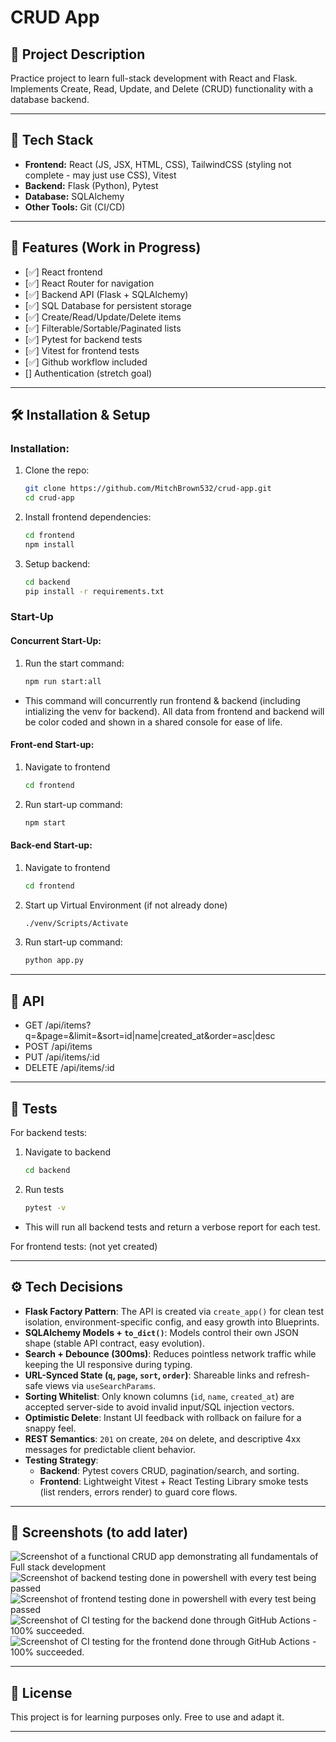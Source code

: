 # CRUD App

## 📌 Project Description

Practice project to learn full-stack development with React and Flask.  
Implements Create, Read, Update, and Delete (CRUD) functionality with a database backend.

---

## 🚀 Tech Stack

- **Frontend:** React (JS, JSX, HTML, CSS), TailwindCSS (styling not complete - may just use CSS), Vitest
- **Backend:** Flask (Python), Pytest
- **Database:** SQLAlchemy
- **Other Tools:** Git (CI/CD)

---

## 📂 Features (Work in Progress)

- [✅] React frontend
- [✅] React Router for navigation
- [✅] Backend API (Flask + SQLAlchemy)
- [✅] SQL Database for persistent storage
- [✅] Create/Read/Update/Delete items
- [✅] Filterable/Sortable/Paginated lists
- [✅] Pytest for backend tests
- [✅] Vitest for frontend tests
- [✅] Github workflow included
- [] Authentication (stretch goal)

---

## 🛠️ Installation & Setup

### Installation:

1. Clone the repo:
   ```bash
   git clone https://github.com/MitchBrown532/crud-app.git
   cd crud-app
   ```
2. Install frontend dependencies:
   ```bash
   cd frontend
   npm install
   ```
3. Setup backend:

   ```bash
   cd backend
   pip install -r requirements.txt
   ```

### Start-Up

#### Concurrent Start-Up:

1. Run the start command:
   ```bash
   npm run start:all
   ```

- This command will concurrently run frontend & backend (including intializing the venv for backend). All data from frontend and backend will be color coded and shown in a shared console for ease of life.

#### Front-end Start-up:

1. Navigate to frontend
   ```bash
   cd frontend
   ```
2. Run start-up command:
   ```bash
   npm start
   ```

#### Back-end Start-up:

1. Navigate to frontend
   ```bash
   cd frontend
   ```
2. Start up Virtual Environment (if not already done)
   ```bash
   ./venv/Scripts/Activate
   ```
3. Run start-up command:
   ```bash
   python app.py
   ```

---

## 🔌 API

- GET /api/items?q=&page=&limit=&sort=id|name|created_at&order=asc|desc
- POST /api/items
- PUT /api/items/:id
- DELETE /api/items/:id

---

## 🧪 Tests

For backend tests:

1. Navigate to backend
   ```bash
   cd backend
   ```
2. Run tests
   ```bash
   pytest -v
   ```

- This will run all backend tests and return a verbose report for each test.

For frontend tests: (not yet created)

---

## ⚙️ Tech Decisions

- **Flask Factory Pattern**: The API is created via `create_app()` for clean test isolation, environment-specific config, and easy growth into Blueprints.
- **SQLAlchemy Models + `to_dict()`**: Models control their own JSON shape (stable API contract, easy evolution).
- **Search + Debounce (300ms)**: Reduces pointless network traffic while keeping the UI responsive during typing.
- **URL-Synced State (`q`, `page`, `sort`, `order`)**: Shareable links and refresh-safe views via `useSearchParams`.
- **Sorting Whitelist**: Only known columns (`id`, `name`, `created_at`) are accepted server-side to avoid invalid input/SQL injection vectors.
- **Optimistic Delete**: Instant UI feedback with rollback on failure for a snappy feel.
- **REST Semantics**: `201` on create, `204` on delete, and descriptive 4xx messages for predictable client behavior.
- **Testing Strategy**:
  - **Backend**: Pytest covers CRUD, pagination/search, and sorting.
  - **Frontend**: Lightweight Vitest + React Testing Library smoke tests (list renders, errors render) to guard core flows.

---

## 📸 Screenshots (to add later)

![Screenshot of a functional CRUD app demonstrating all fundamentals of Full stack development](image.png)
![Screenshot of backend testing done in powershell with every test being passed](image-1.png)
![Screenshot of frontend testing done in powershell with every test being passed](image-4.png)
![Screenshot of CI testing for the backend done through GitHub Actions - 100% succeeded.](image-2.png)
![Screenshot of CI testing for the frontend done through GitHub Actions - 100% succeeded.](image-3.png)

---

## 📜 License

This project is for learning purposes only. Free to use and adapt it.

---
